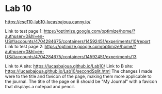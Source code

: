 # Lab 10

https://cse110-lab10-lucasbajoua.canny.io/

Link to test page 1: https://optimize.google.com/optimize/home/?authuser=0&hl=en-US#/accounts/4704284675/containers/14592451/experiments/10/report
Link to test page 2: https://optimize.google.com/optimize/home/?authuser=0&hl=en-US#/accounts/4704284675/containers/14592451/experiments/13

Link to A site: https://lucasbajoua.github.io/Lab10/
Link to B site: https://lucasbajoua.github.io/Lab10/secondSplit.html
The changes I made were to the title and favicon of the page, making them more applicable to the journal.
The title of the page on B should be "My Journal" with a favicon that displays a notepad and pencil.
